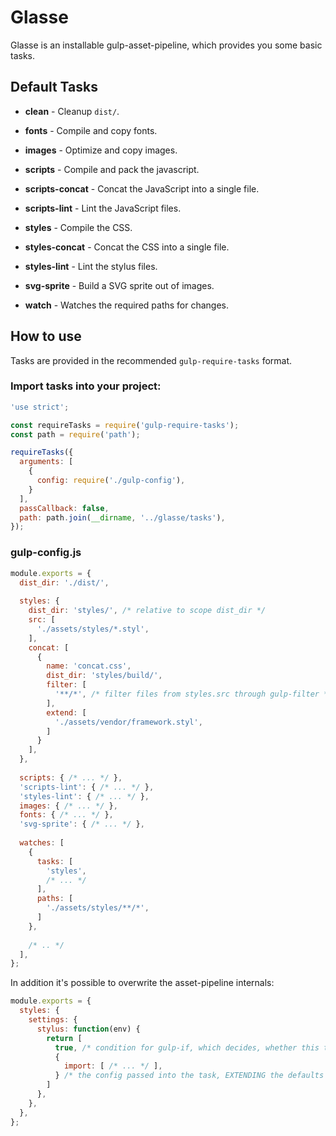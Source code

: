 # Glasse

Glasse is an installable gulp-asset-pipeline, which provides you some basic
tasks.

## Default Tasks

- **clean** - Cleanup `dist/`.
- **fonts** - Compile and copy fonts.
- **images** - Optimize and copy images.
- **scripts** - Compile and pack the javascript.
- **scripts-concat** - Concat the JavaScript into a single file.
- **scripts-lint** - Lint the JavaScript files.
- **styles** - Compile the CSS.
- **styles-concat** - Concat the CSS into a single file.
- **styles-lint** - Lint the stylus files.
- **svg-sprite** - Build a SVG sprite out of images.

- **watch** - Watches the required paths for changes.

## How to use

Tasks are provided in the recommended `gulp-require-tasks` format.

### Import tasks into your project:

```js
'use strict';

const requireTasks = require('gulp-require-tasks');
const path = require('path');

requireTasks({
  arguments: [
    {
      config: require('./gulp-config'),
    }
  ],
  passCallback: false,
  path: path.join(__dirname, '../glasse/tasks'),
});

```

### gulp-config.js

```js
module.exports = {
  dist_dir: './dist/',
  
  styles: {
    dist_dir: 'styles/', /* relative to scope dist_dir */
    src: [
      './assets/styles/*.styl',
    ],
    concat: [
      {
        name: 'concat.css',
        dist_dir: 'styles/build/',
        filter: [
          '**/*', /* filter files from styles.src through gulp-filter */
        ],
        extend: [
          './assets/vendor/framework.styl',
        ]
      }
    ],
  },
  
  scripts: { /* ... */ },
  'scripts-lint': { /* ... */ },
  'styles-lint': { /* ... */ },
  images: { /* ... */ },
  fonts: { /* ... */ },
  'svg-sprite': { /* ... */ },
  
  watches: [
    {
      tasks: [
        'styles',
        /* ... */
      ],
      paths: [
        './assets/styles/**/*',
      ]
    },
    
    /* .. */
  ],
};
```

In addition it's possible to overwrite the asset-pipeline internals:

```js
module.exports = {
  styles: {
    settings: {
      stylus: function(env) {
        return [
          true, /* condition for gulp-if, which decides, whether this task runs or not */
          {
            import: [ /* ... */ ],
          } /* the config passed into the task, EXTENDING the defaults */
        ]
      },
    },
  },
};
```
